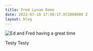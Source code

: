 ```yaml
---
title: Fred Lynam Demo
date: 2022-07-10 17:58:17.072000000 Z
layout: blog
---
```


![](/images/uploads/img_3872.jpg "Ed and Fred having a great time")

Testy Testy